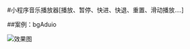 
#小程序音乐播放器[播放、暂停、快进、快退、重置、滑动播放....]

##案例：bgAduio

![效果图](http://wx2.sinaimg.cn/mw690/6ecf2da3gy1fuyifj6dkqj20af0i7jsf.jpg)
